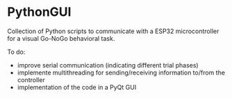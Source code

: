 # PythonGUI

Collection of Python scripts to communicate with a ESP32 microcontroller for a visual Go-NoGo behavioral task.

To do:
- improve serial communication (indicating different trial phases)
- implemente multithreading for sending/receiving information to/from the controller
- implementation of the code in a PyQt GUI

